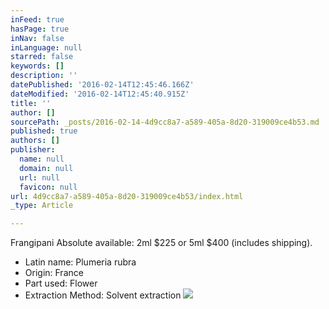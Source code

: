 ```yaml
---
inFeed: true
hasPage: true
inNav: false
inLanguage: null
starred: false
keywords: []
description: ''
datePublished: '2016-02-14T12:45:46.166Z'
dateModified: '2016-02-14T12:45:40.915Z'
title: ''
author: []
sourcePath: _posts/2016-02-14-4d9cc8a7-a589-405a-8d20-319009ce4b53.md
published: true
authors: []
publisher:
  name: null
  domain: null
  url: null
  favicon: null
url: 4d9cc8a7-a589-405a-8d20-319009ce4b53/index.html
_type: Article

---
```

Frangipani Absolute available: 2ml $225 or 5ml $400 (includes shipping).

* Latin name: Plumeria rubra
* Origin: France
* Part used: Flower
* Extraction Method: Solvent extraction
![](https://the-grid-user-content.s3-us-west-2.amazonaws.com/e09c78c5-14a6-4aed-8983-109da523c63b.jpg)